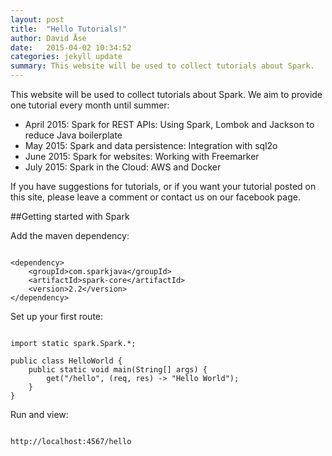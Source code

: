 ```yaml
---
layout: post
title:  "Hello Tutorials!"
author: David Åse
date:   2015-04-02 10:34:52
categories: jekyll update
summary: This website will be used to collect tutorials about Spark.
---
```


This website will be used to collect tutorials about Spark. We aim to provide one tutorial every month until summer:

* April 2015: Spark for REST APIs: Using Spark, Lombok and Jackson to reduce Java boilerplate
* May 2015: Spark and data persistence: Integration with sql2o
* June 2015: Spark for websites: Working with Freemarker
* July 2015: Spark in the Cloud: AWS and Docker

If you have suggestions for tutorials, or if you want your tutorial posted on this site, please leave a comment or contact us on our facebook page.

##Getting started with Spark

Add the maven dependency:

<pre><code class="language-markup">
&lt;dependency&gt;
    &lt;groupId&gt;com.sparkjava&lt;/groupId&gt;
    &lt;artifactId&gt;spark-core&lt;/artifactId&gt;
    &lt;version&gt;2.2&lt;/version&gt;
&lt;/dependency&gt;
</code></pre>


Set up your first route:

<pre><code class="language-java">
import static spark.Spark.*;

public class HelloWorld {
    public static void main(String[] args) {
        get("/hello", (req, res) -> "Hello World");
    }
}
</code></pre>


Run and view:
<pre><code class="language-bash">
http://localhost:4567/hello
</code></pre>
